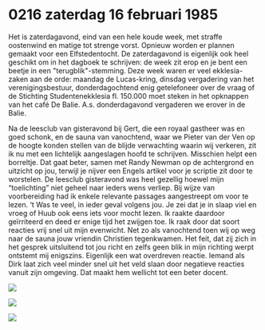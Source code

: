 # 0216 zaterdag 16 februari 1985
Het is zaterdagavond, eind van een hele koude week, met straffe oostenwind en matige tot strenge vorst. Opnieuw worden er plannen gemaakt voor een Elfstedentocht. De zaterdagavond is eigenlijk ook heel geschikt om in het dagboek te schrijven: de week zit erop en je bent een beetje in een "terugblik"-stemming. Deze week waren er veel ekklesia-zaken aan de orde: maandag de Lucas-kring, dinsdag vergadering van het verenigingsbestuur, donderdagochtend enig getelefoneer over de vraag of de Stichting Studentenekklesia fl. 150.000 moet steken in het opknappen van het café De Balie. A.s. donderdagavond vergaderen we erover in de Balie.
 
Na de leesclub van gisteravond bij Gert, die een royaal gastheer was en goed schonk, en de sauna van vanochtend, waar we Pieter van der Ven op de hoogte konden stellen van de blijde verwachting waarin wij verkeren, zit ik nu met een lichtelijk aangeslagen hoofd te schrijven. Misschien helpt een borreltje. Dat gaat beter, samen met Randy Newman op de achtergrond en uitzicht op jou, terwijl je nijver een Engels artikel voor je scriptie zit door te worstelen. De leesclub gisteravond was heel gezellig hoewel mijn “toelichting” niet geheel naar ieders wens verliep. Bij wijze van voorbereiding had ik enkele relevante passages aangestreept om voor te lezen. ‘t Was te veel, in ieder geval volgens jou. Je zei dat je in slaap viel en vroeg of Huub ook eens iets voor mocht lezen. Ik raakte daardoor geïrriteerd en deed er enige tijd het zwijgen toe. Ik raak door dat soort reacties vrij snel uit mijn evenwicht. Net zo als vanochtend toen wij op weg naar de sauna jouw vriendin Christien tegenkwamen. Het feit, dat zij zich in het gesprek uitsluitend tot jou richt en zelfs geen blik in mijn richting werpt ontstemt mij enigszins. Eigenlijk een wat overdreven reactie. Iemand als Dirk laat zich veel minder snel uit het veld slaan door negatieve reacties vanuit zijn omgeving. Dat maakt hem wellicht tot een beter docent. 

![](https://www.filepicker.io/api/file/WWXS1pWLTPykvWOcv5n0)

![](https://www.filepicker.io/api/file/O8HBuyzXQBKXl3x6lD6z)

![](https://www.filepicker.io/api/file/14195GxmRziczYEmt3bk)


